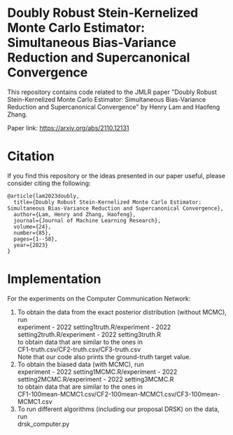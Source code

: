 # Doubly Robust Stein-Kernelized Monte Carlo Estimator: Simultaneous Bias-Variance Reduction and Supercanonical Convergence

This repository contains code related to the JMLR paper
"Doubly Robust Stein-Kernelized Monte Carlo Estimator: Simultaneous Bias-Variance Reduction and Supercanonical Convergence" 
by Henry Lam and Haofeng Zhang. 

Paper link: https://arxiv.org/abs/2110.12131

# Citation
If you find this repository or the ideas presented in our paper useful, please consider citing the following:
```
@article{lam2023doubly,
  title={Doubly Robust Stein-Kernelized Monte Carlo Estimator: Simultaneous Bias-Variance Reduction and Supercanonical Convergence},
  author={Lam, Henry and Zhang, Haofeng},
  journal={Journal of Machine Learning Research},
  volume={24},
  number={85},
  pages={1--58},
  year={2023}
}
```

# Implementation

For the experiments on the Computer Communication Network: <br />
1. To obtain the data from the exact posterior distribution (without MCMC), run <br />
experiment - 2022 setting1truth.R/experiment - 2022 setting2truth.R/experiment - 2022 setting3truth.R <br />
to obtain data that are similar to the ones in <br />
CF1-truth.csv/CF2-truth.csv/CF3-truth.csv  <br />
Note that our code also prints the ground-truth target value.
2. To obtain the biased data (with MCMC), run <br />
experiment - 2022 setting1MCMC.R/experiment - 2022 setting2MCMC.R/experiment - 2022 setting3MCMC.R <br />
to obtain data that are similar to the ones in <br />
CF1-100mean-MCMC1.csv/CF2-100mean-MCMC1.csv/CF3-100mean-MCMC1.csv  <br />
3. To run different algorithms (including our proposal DRSK) on the data, run <br />
drsk_computer.py <br />

